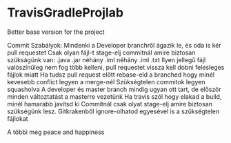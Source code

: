 # TravisGradleProjlab
Better base version for the project

Commit Szabályok:
Mindenki a Developer branchről ágazik le, és oda is kér pull requestet
Csak olyan fájl-t stage-elj commitnál amire biztosan szükságünk van:
  .java
  .jar
  néhány .iml
  néhány .iml
  .txt
  Ilyen jellegű fájl valószínűleg nem fog több kelleni, pull requestet vissza kell dobni felesleges fájlok miatt
Ha tudsz pull request előtt rebase-eld a branched hogy minél kevesebb conflict legyen a merge-nél
Szükségtelen commitok legyen squasholva
A developer és master branch mindig ugyan ott tart, de először minden változtatást a masterre vezetünk
Ha travis szól hogy elakad a build, minél hamarabb javítsd ki
Commitnál csak olyat stage-elj amire biztosan szükségünk lesz. Gitkrakenből ignore-olhatod egyesével is a szükségtelen fájlokat

A többi meg peace and happiness
